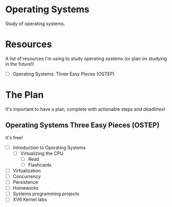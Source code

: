 # Operating Systems
Study of operating systems.

# Resources
A list of resources I'm using to study operating systems (or plan on studying in the future!)

- [ ] Operating Systems: Three Easy Pieces (OSTEP)

# The Plan
It's important to have a plan, complete with actionable steps and deadlines!

## Operating Systems Three Easy Pieces (OSTEP)
It's free! 

- [ ] Introduction to Operating Systems
  - [ ] Virtualizing the CPU
    - [ ] Read
    - [ ] Flashcards
- [ ] Virtualization
- [ ] Concurrency
- [ ] Persistence
- [ ] Homeworks
- [ ] Systems programming projects
- [ ] XV6 Kernel labs
